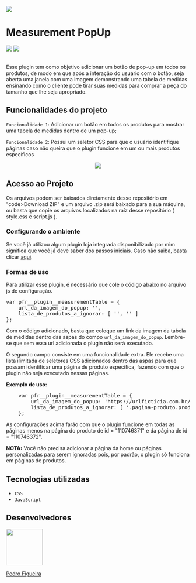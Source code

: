 <img src="https://user-images.githubusercontent.com/93988164/152078001-d9f116e9-f5d5-4ded-9efb-32e2c1af9823.jpg">
<h1>Measurement PopUp</h1>
<div>
  <img src="https://img.shields.io/badge/Status-Finalizando-blueviolet">
  <img src="https://img.shields.io/badge/Versão-1.6-blue">
</div>
<br/>
<p>Esse plugin tem como objetivo adicionar um botão de pop-up em todos os produtos, de modo em que após a interação do usuário com o botão, seja aberta uma janela com uma imagem demonstrando uma tabela de medidas ensinando como o cliente pode tirar suas medidas para comprar a peça do tamanho que lhe seja apropriado.</p>

<h2>Funcionalidades do projeto</h2>

<p><code>Funcionalidade 1</code>: <span>Adicionar um botão em todos os produtos para mostrar uma tabela de medidas dentro de um pop-up;</span></p>
<p><code>Funcionalidade 2</code>: <span>Possui um seletor CSS para que o usuário identifique páginas caso não queira que o plugin funcione em um ou mais produtos específicos</span></p>

<div align="center">
<img src="https://user-images.githubusercontent.com/93988164/152079780-a5e2f89c-c75d-4e5f-9197-bf1b255fae8c.gif">
</div>

<h2>Acesso ao Projeto</h2>
<p>Os arquivos podem ser baixados diretamente desse repositório em "code&gtDownload ZIP" e um arquivo .zip será baixado para a sua máquina, ou basta que copie os arquivos localizados na raíz desse repositório ( style.css e script.js ).</p>

<h3>Configurando o ambiente</h3>
<p>Se você já utilizou algum plugin loja integrada disponibilizado por mim significa que você já deve saber dos passos iniciais. Caso não saiba, basta clicar <a target="_blank" href="https://github.com/PedroFigueiraRuivo/pedrofigueiraruivo.github.io/blob/main/Docs/doc-plugins-lojaintegrada.md">aqui</a>.</p>

<h3>Formas de uso</h3>

<p>Para utilizar esse plugin, é necessário que cole o código abaixo no arquivo js de configuração.</p>

<pre>
var pfr__plugin__measurementTable = {
    url_da_imagem_do_popup: '',
    lista_de_produtos_a_ignorar: [ '', '' ]
};
</pre>

<p>Com o código adicionado, basta que coloque um link da imagem da tabela de medidas dentro das aspas do compo <code>url_da_imagem_do_popup</code>. Lembre-se que sem essa url adicionada o plugin não será executado.</p>

<p>O segundo campo consiste em uma funcionalidade extra. Ele recebe uma lista ilimitada de seletores CSS adicionados dentro das aspas para que possam identificar uma página de produto específica, fazendo com que o plugin não seja executado nessas páginas.</p><strong>Exemplo de uso:</strong>
<pre>
    var pfr__plugin__measurementTable = {
        url_da_imagem_do_popup: 'https://urlficticia.com.br/caminho-ficticio',
        lista_de_produtos_a_ignorar: [ '.pagina-produto.produto-110746371', '.pagina-produto.produto-110746372' ]
    };
</pre>
<p>As configurações acima farão com que o plugin funcione em todas as páginas menos na página do produto de id = "110746371" e da página de id = "110746372".</p>
<p><strong>NOTA:</strong> Você não precisa adicionar a página da home ou páginas personalizadas para serem ignoradas pois, por padrão, o plugin só funciona em páginas de produtos.</p>


<h2>Tecnologias utilizadas</h2>
<ul>
  <li><code>CSS</code></li>
  <li><code>JavaScript</code></li>
</ul>


<h2>Desenvolvedores</h2>
<a href="https://github.com/PedroFigueiraRuivo"><img width="100px" src="https://avatars.githubusercontent.com/u/93988164?v=4"><p>Pedro Figueira</p></a>
